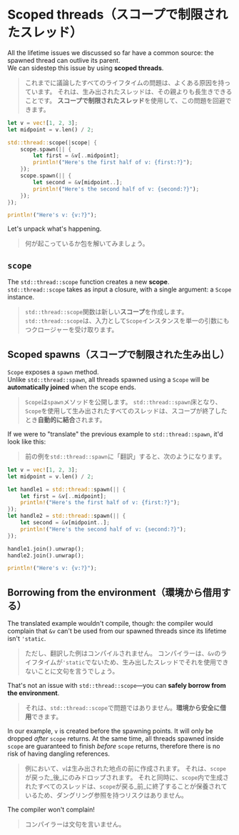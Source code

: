 # Scoped threads（スコープで制限されたスレッド）

All the lifetime issues we discussed so far have a common source:
the spawned thread can outlive its parent.\
We can sidestep this issue by using **scoped threads**.

> これまでに議論したすべてのライフタイムの問題は、よくある原因を持っています。
> それは、生み出されたスレッドは、その親よりも長生きできることです。
> **スコープで制限されたスレッド**を使用して、この問題を回避できます。

```rust
let v = vec![1, 2, 3];
let midpoint = v.len() / 2;

std::thread::scope(|scope| {
    scope.spawn(|| {
        let first = &v[..midpoint];
        println!("Here's the first half of v: {first:?}");
    });
    scope.spawn(|| {
        let second = &v[midpoint..];
        println!("Here's the second half of v: {second:?}");
    });
});

println!("Here's v: {v:?}");
```

Let's unpack what's happening.

> 何が起こっているか包を解いてみましょう。

## `scope`

The `std::thread::scope` function creates a new **scope**.\
`std::thread::scope` takes as input a closure, with a single argument: a `Scope` instance.

> `std::thread::scope`関数は新しい**スコープ**を作成します。
> `std::thread::scope`は、入力として`Scope`インスタンスを単一の引数にもつクロージャーを受け取ります。

## Scoped spawns（スコープで制限された生み出し）

`Scope` exposes a `spawn` method.\
Unlike `std::thread::spawn`, all threads spawned using a `Scope` will be
**automatically joined** when the scope ends.

> `Scope`は`spawn`メソッドを公開します。
> `std::thread::spawn`床となり、`Scope`を使用して生み出されたすべてのスレッドは、スコープが終了したとき**自動的に結合**されます。

If we were to "translate" the previous example to `std::thread::spawn`,
it'd look like this:

> 前の例を`std::thread::spawn`に「翻訳」すると、次のようになります。

```rust
let v = vec![1, 2, 3];
let midpoint = v.len() / 2;

let handle1 = std::thread::spawn(|| {
    let first = &v[..midpoint];
    println!("Here's the first half of v: {first:?}");
});
let handle2 = std::thread::spawn(|| {
    let second = &v[midpoint..];
    println!("Here's the second half of v: {second:?}");
});

handle1.join().unwrap();
handle2.join().unwrap();

println!("Here's v: {v:?}");
```

## Borrowing from the environment（環境から借用する）

The translated example wouldn't compile, though: the compiler would complain
that `&v` can't be used from our spawned threads since its lifetime isn't
`'static`.

> ただし、翻訳した例はコンパイルされません。
> コンパイラーは、`&v`のライフタイムが`'static`でないため、生み出したスレッドでそれを使用できないことに文句を言うでしょう。

That's not an issue with `std::thread::scope`—you can **safely borrow from the environment**.

> それは、`std::thread::scope`で問題ではありません。**環境から安全に借用**できます。

In our example, `v` is created before the spawning points.
It will only be dropped _after_ `scope` returns. At the same time,
all threads spawned inside `scope` are guaranteed to finish _before_ `scope` returns,
therefore there is no risk of having dangling references.

> 例において、`v`は生み出された地点の前に作成されます。
> それは、`scope`が戻った_後_にのみドロップされます。
> それと同時に、`scope`内で生成されたすべてのスレッドは、`scope`が戻る_前_に終了することが保養されているため、ダングリング参照を持つリスクはありません。

The compiler won't complain!

> コンパイラーは文句を言いません。
